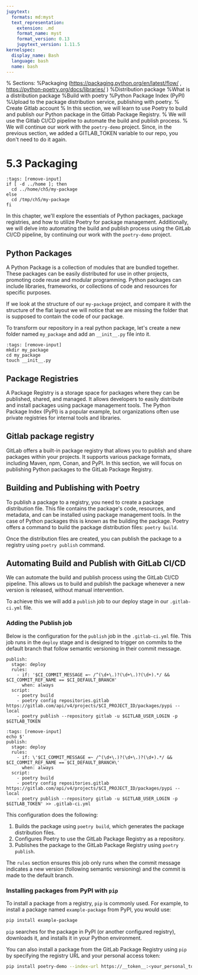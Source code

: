 ```yaml
---
jupytext:
  formats: md:myst
  text_representation:
    extension: .md
    format_name: myst
    format_version: 0.13
    jupytext_version: 1.11.5
kernelspec:
  display_name: Bash
  language: bash
  name: bash
---
```

% Sections:
%Packaging (https://packaging.python.org/en/latest/flow/ , https://python-poetry.org/docs/libraries/ )
%Distribution package
%What is a distribution package
%Build with poetry
%Python Package Index (PyPI)
%Upload to the package distribution service, publishing with poetry.
% Create Gitlab account
% In this section, we will learn to use Poetry to build and publish our Python package in the Gitlab Package Registry. 
% We will use the Gitlab CI/CD pipeline to automate the build and publish process.
% We will continue our work with the `poetry-demo` project. Since, in the previous section, we added a GITLAB_TOKEN variable to our repo, you don't need to do it again.

# 5.3 Packaging
```{code-cell} bash
:tags: [remove-input]
if [ -d ../home ]; then
  cd ../home/ch5/my-package
else
  cd /tmp/ch5/my-package
fi

```
In this chapter, we'll explore the essentials of Python packages, package registries, and how to utilize Poetry for package management. Additionally, we will delve into automating the build and publish process using the GitLab CI/CD pipeline, by continuing our work with the `poetry-demo` project.

## Python Packages

A Python Package is a collection of modules that are bundled together. These packages can be easily distributed for use in other projects, promoting code reuse and modular programming. Python packages can include libraries, frameworks, or collections of code and resources for specific purposes.

If we look at the structure of our `my-package` project, and compare it with the structure of the flat layout we will notice that we are missing the folder that is supposed to contain the code of our package. 

To transform our repository in a real python package, let's create a new folder named `my_package` and add an `__init__.py` file into it.

```{code-cell} bash
:tags: [remove-input]
mkdir my_package
cd my_package
touch __init__.py
```

## Package Registries

A Package Registry is a storage space for packages where they can be published, shared, and managed. It allows developers to easily distribute and install packages using package management tools. The Python Package Index (PyPI) is a popular example, but organizations often use private registries for internal tools and libraries.

## Gitlab package registry

GitLab offers a built-in package registry that allows you to publish and share packages within your projects. It supports various package formats, including Maven, npm, Conan, and PyPI. In this section, we will focus on publishing Python packages to the GitLab Package Registry.

## Building and Publishing with Poetry

To publish a package to a registry, you need to create a package distribution file. This file contains the package's code, resources, and metadata, and can be installed using package management tools. In the case of Python packages this is known as the building the package. Poetry offers a command to build the package distribution files: `poetry build`.

Once the distribution files are created, you can publish the package to a registry using `poetry publish` command.

## Automating Build and Publish with GitLab CI/CD

We can automate the build and publish process using the GitLab CI/CD pipeline. This allows us to build and publish the package whenever a new version is released, without manual intervention.

To achieve this we will add a `publish` job to our deploy stage in our `.gitlab-ci.yml` file.

### Adding the Publish job

Below is the configuration for the `publish` job in the `.gitlab-ci.yml` file. This job runs in the `deploy` stage and is designed to trigger on commits to the default branch that follow semantic versioning in their commit message.

```{code-block} yaml
publish:
  stage: deploy
  rules:
    - if: '$CI_COMMIT_MESSAGE =~ /^(\d+\.)?(\d+\.)?(\d+).*/ && $CI_COMMIT_REF_NAME == $CI_DEFAULT_BRANCH'
      when: always 
  script:
    - poetry build
    - poetry config repositories.gitlab https://gitlab.com/api/v4/projects/$CI_PROJECT_ID/packages/pypi --local
    - poetry publish --repository gitlab -u $GITLAB_USER_LOGIN -p $GITLAB_TOKEN
```

```{code-cell} bash
:tags: [remove-input]
echo $'
publish:
  stage: deploy
  rules:
    - if: \'$CI_COMMIT_MESSAGE =~ /^(\d+\.)?(\d+\.)?(\d+).*/ && $CI_COMMIT_REF_NAME == $CI_DEFAULT_BRANCH\'
      when: always 
  script:
    - poetry build
    - poetry config repositories.gitlab https://gitlab.com/api/v4/projects/$CI_PROJECT_ID/packages/pypi --local
    - poetry publish --repository gitlab -u $GITLAB_USER_LOGIN -p $GITLAB_TOKEN' >> .gitlab-ci.yml
```

This configuration does the following:

1. Builds the package using `poetry build`, which generates the package distribution files.
2. Configures Poetry to use the GitLab Package Registry as a repository.
3. Publishes the package to the GitLab Package Registry using `poetry publish`.

The `rules` section ensures this job only runs when the commit message indicates a new version (following semantic versioning) and the commit is made to the default branch.

### Installing packages from PyPI with `pip`

To install a package from a registry, `pip` is commonly used. For example, to install a package named `example-package` from PyPI, you would use:

```bash
pip install example-package
```

`pip` searches for the package in PyPI (or another configured registry), downloads it, and installs it in your Python environment.

You can also install a package from the GitLab Package Registry using `pip` by specifying the registry URL and your personal access token:

```bash
pip install poetry-demo --index-url https://__token__:<your_personal_token>@gitlab.com/api/v4/projects/<your_project_id>/packages/pypi/simple
```